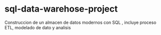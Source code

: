 # sql-data-warehose-project
Construccion de un almacen de datos modernos con SQL , incluye proceso ETL, modelado de dato y analisis 
